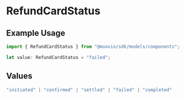 # RefundCardStatus

## Example Usage

```typescript
import { RefundCardStatus } from "@moovio/sdk/models/components";

let value: RefundCardStatus = "failed";
```

## Values

```typescript
"initiated" | "confirmed" | "settled" | "failed" | "completed"
```